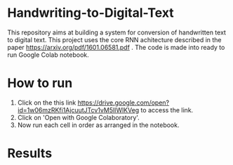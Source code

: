# Handwriting-to-Digital-Text
This repository aims at building a system for conversion of handwritten text to digital text. This project uses the core RNN achitecture described in the paper https://arxiv.org/pdf/1601.06581.pdf . The code is made into ready to run Google Colab notebook.

# How to run
1. Click on the this link https://drive.google.com/open?id=1w06mzRKfi1AjcuutJTcv1vM5lIWlKVeg to access the link.
2. Click on 'Open with Google Colaboratory'.
3. Now run each cell in order as arranged in the notebook.

# Results
